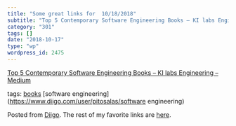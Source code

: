 ```yaml
---
title: "Some great links for  10/18/2018"
subtitle: "Top 5 Contemporary Software Engineering Books – KI labs Engineering – Medium"
category: "301"
tags: []
date: "2018-10-17"
type: "wp"
wordpress_id: 2475
---
```

[Top 5 Contemporary Software Engineering Books – KI labs Engineering – Medium](https://medium.com/ki-labs-engineering/top-5-contemporary-software-engineering-books-8b5ca6a28e83?source=userActivityShare-d383785221d0-1539780770) 

 tags: [books](https://www.diigo.com/user/pitosalas/books) [software engineering](https://www.diigo.com/user/pitosalas/software engineering)

Posted from [Diigo](https://www.diigo.com). The rest of my favorite links are [here](https://www.diigo.com/user/pitosalas).